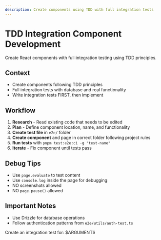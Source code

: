 ```yaml
---
description: Create components using TDD with full integration tests
---
```


# TDD Integration Component Development

Create React components with full integration testing using TDD principles.

## Context
- Create components following TDD principles
- Full integration tests with database and real functionality
- Write integration tests FIRST, then implement

## Workflow
1. **Research** - Read existing code that needs to be edited
2. **Plan** - Define component location, name, and functionality
3. **Create test file** in `e2e/` folder
4. **Create component** and page in correct folder following project rules
5. **Run tests** with `pnpm test:e2e:ci -g "test-name"`
6. **Iterate** - Fix component until tests pass

## Debug Tips
- Use `page.evaluate` to test content
- Use `console.log` inside the page for debugging
- NO screenshots allowed
- NO `page.pause()` allowed

## Important Notes
- Use Drizzle for database operations
- Follow authentication patterns from `e2e/utils/auth-test.ts`

Create an integration test for: $ARGUMENTS
